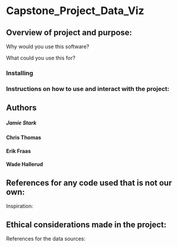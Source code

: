 # Capstone_Project_Data_Viz

## Overview of project and purpose:

Why would you use this software?




What could you use this for?



### Installing


### Instructions on how to use and interact with the project:



 


## Authors
##### Jamie Stark
#### Chris Thomas
#### Erik Fraas 
#### Wade Hallerud


## References for any code used that is not our own:


Inspiration:




## Ethical considerations made in the project:



References for the data sources:

